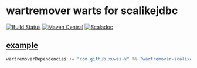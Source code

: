 # wartremover warts for scalikejdbc

[![Build Status](https://travis-ci.org/xuwei-k/wartremover-scalikejdbc.svg?branch=master)](https://travis-ci.org/xuwei-k/wartremover-scalikejdbc)
[![Maven Central](https://maven-badges.herokuapp.com/maven-central/com.github.xuwei-k/wartremover-scalikejdbc_2.12/badge.svg)](https://maven-badges.herokuapp.com/maven-central/com.github.xuwei-k/wartremover-scalikejdbc_2.12/)
[![Scaladoc](https://javadoc-badge.appspot.com/com.github.xuwei-k/wartremover-scalikejdbc_2.12.svg?label=scaladoc)](https://javadoc-badge.appspot.com/com.github.xuwei-k/wartremover-scalikejdbc_2.12/scalikejdbc/warts/index.html?javadocio=true)

## [example](example/test/basic/build.sbt)

```scala
wartremoverDependencies += "com.github.xuwei-k" %% "wartremover-scalikejdbc" % "0.3.0"
```
